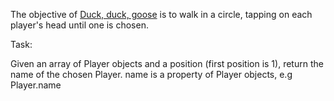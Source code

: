 The objective of [Duck, duck, goose](https://en.wikipedia.org/wiki/Duck,_duck,_goose) is to walk in a circle, tapping on each player's head until one is chosen.

Task:

Given an array of Player objects and a position (first position is 1), return the name of the chosen Player.
name is a property of Player objects, e.g Player.name